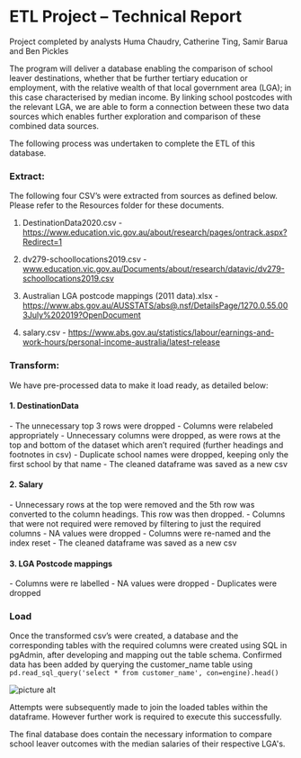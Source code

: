 # ETL Project – Technical Report #
Project completed by analysts Huma Chaudry, Catherine Ting, Samir Barua and Ben Pickles

The program will deliver a database enabling the comparison of school leaver destinations, whether that be further tertiary education or employment, with the relative wealth of that local government area (LGA); in this case characterised by median income. By linking school postcodes with the relevant LGA, we are able to form a connection between these two data sources which enables further exploration and comparison of these combined data sources.

The following process was undertaken to complete the ETL of this database. 


<h3>Extract:</h3>

The following four CSV’s were extracted from sources as defined below. Please refer to the Resources folder for these documents. 
1.	DestinationData2020.csv - https://www.education.vic.gov.au/about/research/pages/ontrack.aspx?Redirect=1

2.	dv279-schoollocations2019.csv - www.education.vic.gov.au/Documents/about/research/datavic/dv279-schoollocations2019.csv
3.	Australian LGA postcode mappings (2011 data).xlsx - https://www.abs.gov.au/AUSSTATS/abs@.nsf/DetailsPage/1270.0.55.003July%202019?OpenDocument
4.	salary.csv - https://www.abs.gov.au/statistics/labour/earnings-and-work-hours/personal-income-australia/latest-release

<h3>Transform:</h3>
We have pre-processed data to make it load ready, as detailed below:

<h4>1.	DestinationData</h4>
 -	The unnecessary top 3 rows were dropped
 -	Columns were relabeled appropriately
 -	Unnecessary columns were dropped, as were rows at the top and bottom of the dataset which aren’t required (further headings and footnotes in csv)
 -	Duplicate school names were dropped, keeping only the first school by that name
 -	The cleaned dataframe was saved as a new csv

<h4>2.	Salary</h4>
  -	Unnecessary rows at the top were removed and the 5th row was converted to the column headings. This row was then dropped. 
  -	Columns that were not required were removed by filtering to just the required columns
  -	NA values were dropped
  -	Columns were re-named and the index reset
  -	The cleaned dataframe was saved as a new csv

<h4>3.	LGA Postcode mappings</h4>
  -	Columns were re labelled
  -	NA values were dropped
  -	Duplicates were dropped

<h3>Load</h3>
  
Once the transformed csv’s were created, a database and the corresponding tables with the required columns were created using SQL in pgAdmin, after developing and mapping out the table schema. Confirmed data has been added by querying the customer_name table using `pd.read_sql_query('select * from customer_name', con=engine).head()`

![picture alt](https://user-images.githubusercontent.com/87689345/139240930-76bc3a1e-a4d2-431b-b72f-69f0e725e51b.png)

Attempts were subsequently made to join the loaded tables within the dataframe. However further work is required to execute this successfully. 

The final database does contain the necessary information to compare school leaver outcomes with the median salaries of their respective LGA's. 
